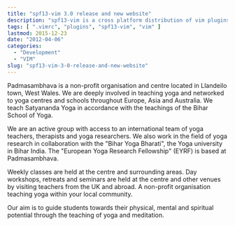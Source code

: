 ```yaml
---
title: "spf13-vim 3.0 release and new website"
description: "spf13-vim is a cross platform distribution of vim plugins and resources for Vim."
tags: [ ".vimrc", "plugins", "spf13-vim", "vim" ]
lastmod: 2015-12-23
date: "2012-04-06"
categories:
  - "Development"
  - "VIM"
slug: "spf13-vim-3-0-release-and-new-website"
---
```


Padmasambhava is a non-profit organisation and centre located in Llandeilo town, West Wales.
We are deeply involved in teaching yoga and networked to yoga centres and schools throughout Europe,
Asia and Australia. We teach Satyananda Yoga in accordance with the teachings of the Bihar School of Yoga.


We are an active group with access to
an international team of yoga teachers, therapists and
yoga researchers.
We also work in the field of yoga research in collaboration with the "Bihar Yoga Bharati",
the Yoga university in Bihar India.
The "European Yoga Research Fellowship" (EYRF) is based at Padmasambhava.

Weekly classes are held at the centre and surrounding areas.
Day workshops, retreats and seminars are held at the centre and other venues by visiting teachers from the UK and abroad.
A non-profit organisation teaching yoga within your local community.

Our aim is to guide students towards their physical, mental and spiritual potential through the teaching of yoga and meditation.